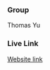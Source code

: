 ### Group
Thomas Yu

### Live Link
[Website link](https://thomasyu21.github.io/assignment-2-grid-maker/)
